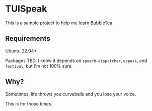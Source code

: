 # TUISpeak

This is a sample project to help me learn [BubbleTea](https://github.com/charmbracelet/bubbletea).

## Requirements
Ubuntu 22.04+

Packages TBD.  I know it depends on `speech-dispatcher`, `espeak`, and `festival`, but I'm not 100% sure.

## Why?
Sometimes, life throws you curveballs and you lose your voice.

This is for those times.

